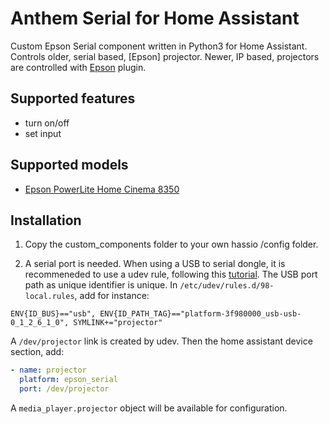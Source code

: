# Anthem Serial for Home Assistant

Custom Epson Serial component written in Python3 for Home Assistant. Controls older, serial based, [Epson] projector. Newer, IP based, projectors are controlled with [Epson](https://www.home-assistant.io/integrations/epson/) plugin.

## Supported features

- turn on/off
- set input

## Supported models

- [Epson PowerLite Home Cinema 8350](https://epson.com/For-Home/Projectors/Home-Cinema/PowerLite-Home-Cinema-8350-1080p-3LCD-Projector/p/V11H373120)

[Anthem]: https://www.anthemav.com/

## Installation

1. Copy the custom_components folder to your own hassio /config folder.

2. A serial port is needed. When using a USB to serial dongle, it is recommeneded to use a udev rule, following this [tutorial](https://hackaday.io/project/183711-mks-tft28-with-klipper/log/202591-udev-rules). The USB port path as unique identifier is unique. In `/etc/udev/rules.d/98-local.rules`, add for instance:
```
ENV{ID_BUS}=="usb", ENV{ID_PATH_TAG}=="platform-3f980000_usb-usb-0_1_2_6_1_0", SYMLINK+="projector"
```

   A `/dev/projector` link is created by udev. Then the home assistant device section, add:

```yaml
- name: projector
  platform: epson_serial
  port: /dev/projector
```

   A `media_player.projector` object will be available for configuration.
